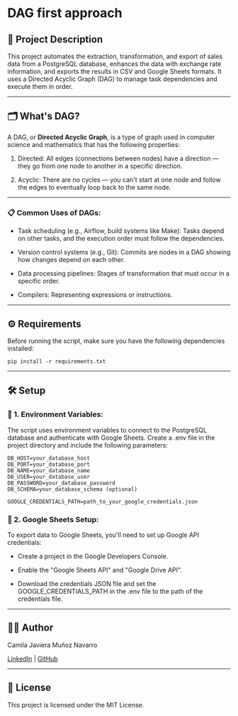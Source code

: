 # DAG first approach

## 📌 Project Description

This project automates the extraction, transformation, and export of sales data from a PostgreSQL database, enhances the data with exchange rate information, and exports the results in CSV and Google Sheets formats. It uses a Directed Acyclic Graph (DAG) to manage task dependencies and execute them in order.

---

## 🗂️ What's DAG?

A DAG, or **Directed Acyclic Graph**, is a type of graph used in computer science and mathematics that has the following properties:

1. Directed: All edges (connections between nodes) have a direction — they go from one node to another in a specific direction.

2. Acyclic: There are no cycles — you can't start at one node and follow the edges to eventually loop back to the same node.

---

### 📋 Common Uses of DAGs:

- Task scheduling (e.g., Airflow, build systems like Make): Tasks depend on other tasks, and the execution order must follow the dependencies.

- Version control systems (e.g., Git): Commits are nodes in a DAG showing how changes depend on each other.

- Data processing pipelines: Stages of transformation that must occur in a specific order.

- Compilers: Representing expressions or instructions.

---

## ⚙️ Requirements

Before running the script, make sure you have the following dependencies installed:

```
pip install -r requirements.txt
```

---

## 🛠️ Setup

### 📖 1. Environment Variables:

The script uses environment variables to connect to the PostgreSQL database and authenticate with Google Sheets. Create a .env file in the project directory and include the following parameters:

```
DB_HOST=your_database_host
DB_PORT=your_database_port
DB_NAME=your_database_name
DB_USER=your_database_user
DB_PASSWORD=your_database_password
DB_SCHEMA=your_database_schema (optional)

GOOGLE_CREDENTIALS_PATH=path_to_your_google_credentials.json
```

### 📄 2. Google Sheets Setup:

To export data to Google Sheets, you'll need to set up Google API credentials:

- Create a project in the Google Developers Console.

- Enable the "Google Sheets API" and "Google Drive API".

- Download the credentials JSON file and set the GOOGLE_CREDENTIALS_PATH in the .env file to the path of the credentials file.

---

## 👩‍💻 Author

Camila Javiera Muñoz Navarro
<br>

[LinkedIn](https://www.linkedin.com/in/camilajmn/) | [GitHub](https://github.com/CamilaJaviera91)

---

## 📄 License

This project is licensed under the MIT License.